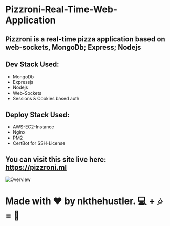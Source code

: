 # Pizzroni-Real-Time-Web-Application
## Pizzroni is a real-time pizza application based on web-sockets, MongoDb; Express; Nodejs
## Dev Stack Used:
- MongoDb
- Expressjs
- Nodejs
- Web-Sockets
- Sessions & Cookies based auth

## Deploy Stack Used:
- AWS-EC2-Instance
- Nginx
- PM2
- CertBot for SSH-License

## You can visit this site live here: https://pizzroni.ml

![Overview](https://user-images.githubusercontent.com/66864065/185996629-ffe13fed-4c0e-49b8-84eb-27586bcacb74.png)

# Made with ❤ by nkthehustler. 💻 + 🎶 = 💖




